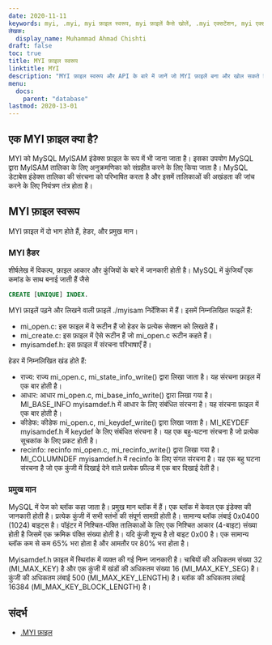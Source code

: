 ```yaml
---
date: 2020-11-11
keywords: myi, .myi, myi फ़ाइल स्वरूप, myi फ़ाइलें कैसे खोलें, .myi एक्सटेंशन, myi एक्सटेंशन
लेखक:
  display_name: Muhammad Ahmad Chishti
draft: false
toc: true
title: MYI फ़ाइल स्वरूप
linktitle: MYI
description: "MYI फ़ाइल स्वरूप और API के बारे में जानें जो MYI फ़ाइलें बना और खोल सकते हैं।"
menu:
  docs:
    parent: "database"
lastmod: 2020-13-01
---
```


## एक MYI फ़ाइल क्या है? ##

MYI को MySQL MyISAM इंडेक्स फ़ाइल के रूप में भी जाना जाता है। इसका उपयोग MySQL द्वारा MyISAM तालिका के लिए अनुक्रमणिका को संग्रहीत करने के लिए किया जाता है। MySQL डेटाबेस इंडेक्स तालिका की संरचना को परिभाषित करता है और इसमें तालिकाओं की अखंडता की जांच करने के लिए नियंत्रण तंत्र होता है।

## MYI फ़ाइल स्वरूप ##

MYI फ़ाइल में दो भाग होते हैं, हेडर, और प्रमुख मान।

### MYI हैडर ###

शीर्षलेख में विकल्प, फ़ाइल आकार और कुंजियों के बारे में जानकारी होती है। MySQL में कुंजियाँ एक कमांड के साथ बनाई जाती हैं जैसे

```sql
CREATE [UNIQUE] INDEX.
```

MYI फ़ाइलें पढ़ने और लिखने वाली फ़ाइलें ./myisam निर्देशिका में हैं। इसमें निम्नलिखित फाइलें हैं:

- mi_open.c: इस फाइल में वे रूटीन हैं जो हेडर के प्रत्येक सेक्शन को लिखते हैं।
- mi_create.c: इस फ़ाइल में ऐसे रूटीन हैं जो mi_open.c रूटीन कहते हैं।
- myisamdef.h: इस फ़ाइल में संरचना परिभाषाएँ हैं।

हेडर में निम्नलिखित खंड होते हैं:

- राज्य: राज्य mi_open.c, mi_state_info_write() द्वारा लिखा जाता है। यह संरचना फ़ाइल में एक बार होती है।
- आधार: आधार mi_open.c, mi_base_info_write() द्वारा लिखा गया है। MI_BASE_INFO myisamdef.h में आधार के लिए संबंधित संरचना है। यह संरचना फ़ाइल में एक बार होती है।
- कीडेफ: कीडेफ mi_open.c, mi_keydef_write() द्वारा लिखा जाता है। MI_KEYDEF myisamdef.h में keydef के लिए संबंधित संरचना है। यह एक बहु-घटना संरचना है जो प्रत्येक सूचकांक के लिए प्रकट होती है।
- recinfo: recinfo mi_open.c, mi_recinfo_write() द्वारा लिखा गया है। MI_COLUMNDEF myisamdef.h में recinfo के लिए संगत संरचना है। यह एक बहु घटना संरचना है जो एक कुंजी में दिखाई देने वाले प्रत्येक फ़ील्ड में एक बार दिखाई देती है।

### प्रमुख मान ###

MySQL में पेज को ब्लॉक कहा जाता है। प्रमुख मान ब्लॉक में हैं। एक ब्लॉक में केवल एक इंडेक्स की जानकारी होती है। प्रत्येक कुंजी में सभी स्तंभों की संपूर्ण सामग्री होती है। सामान्य ब्लॉक लंबाई 0x0400 (1024) बाइट्स है। पॉइंटर में निश्चित-पंक्ति तालिकाओं के लिए एक निश्चित आकार (4-बाइट) संख्या होती है जिसमें एक क्रमिक पंक्ति संख्या होती है। यदि कुंजी शून्य है तो बाइट 0x00 है। एक सामान्य ब्लॉक कम से कम 65% भरा होता है और आमतौर पर 80% भरा होता है।

Myisamdef.h फ़ाइल में स्थिरांक में व्यक्त की गई निम्न जानकारी है। चाबियों की अधिकतम संख्या 32 (MI_MAX_KEY) है और एक कुंजी में खंडों की अधिकतम संख्या 16 (MI_MAX_KEY_SEG) है। कुंजी की अधिकतम लंबाई 500 (MI_MAX_KEY_LENGTH) है। ब्लॉक की अधिकतम लंबाई 16384 (MI_MAX_KEY_BLOCK_LENGTH) है।

## संदर्भ ##

- [.MYI फ़ाइल](https://dev.mysql.com/doc/internals/en/the-myi-file.html)

